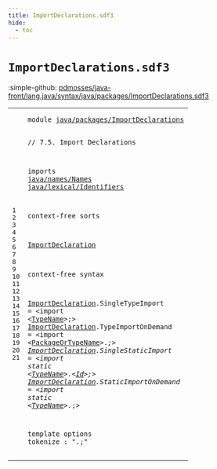 ```yaml
---
title: ImportDeclarations.sdf3
hide:
  - toc
---
```


# `ImportDeclarations.sdf3`

:simple-github: [pdmosses/java-front/lang.java/syntax/java/packages/ImportDeclarations.sdf3]

[pdmosses/java-front/lang.java/syntax/java/packages/ImportDeclarations.sdf3]: https://github.com/pdmosses/java-front/blob/master/lang.java/syntax/java/packages/ImportDeclarations.sdf3 "The source file on GitHub"

<div class="sdf3"><table class="highlighttable"><tbody><tr><td class="linenos"><div class="linenodiv"><pre><span></span>1
2
3
4
5
6
7
8
9
10
11
12
13
14
15
16
17
18
19
20
21
</pre></div></td>
<td class="code"><pre><code><span class="keyword">module</span> <a href="../CompilationUnits.sdf3/#java/packages/ImportDeclarations_113_145" id="java/packages/ImportDeclarations_7_39" title="Referenced at ../CompilationUnits.sdf3 line 7; ../Main.sdf3 line 7">java/packages/ImportDeclarations</a>

<span class="layout">// 7.5. Import Declarations</span>

<span class="keyword">imports</span>
  <a href="../../names/Names.sdf3/#java/names/Names_7_23" id="java/names/Names_80_96" title="Defined at ../../names/Names.sdf3 line 1">java/names/Names</a>
  <a href="../../lexical/Identifiers.sdf3/#java/lexical/Identifiers_7_31" id="java/lexical/Identifiers_99_123" title="Defined at ../../lexical/Identifiers.sdf3 line 1">java/lexical/Identifiers</a>

<span class="keyword">context-free sorts</span>

  <a href="../CompilationUnits.sdf3/#ImportDeclaration_310_327" id="ImportDeclaration_147_164" title="Referenced at ../CompilationUnits.sdf3 line 20">ImportDeclaration</a>

<span class="keyword">context-free syntax</span>
  
  <a href="../CompilationUnits.sdf3/#ImportDeclaration_310_327" id="ImportDeclaration_191_208" title="Referenced at ../CompilationUnits.sdf3 line 20">ImportDeclaration</a>.<span class="cons_Constructor"><span id="SingleTypeImport_209_225" title="Not referenced locally, nor via imports">SingleTypeImport</span></span>     = &lt;<span class="cons_String">import</span> &lt;<a href="../../names/Names.sdf3/#TypeName_145_153" id="TypeName_241_249" title="Defined at ../../names/Names.sdf3 line 11, 21, 22">TypeName</a>&gt;<span class="cons_String">;</span>&gt;
  <a href="../CompilationUnits.sdf3/#ImportDeclaration_310_327" id="ImportDeclaration_255_272" title="Referenced at ../CompilationUnits.sdf3 line 20">ImportDeclaration</a>.<span class="cons_Constructor"><span id="TypeImportOnDemand_273_291" title="Not referenced locally, nor via imports">TypeImportOnDemand</span></span>   = &lt;<span class="cons_String">import</span> &lt;<a href="../../names/Names.sdf3/#PackageOrTypeName_156_173" id="PackageOrTypeName_305_322" title="Defined at ../../names/Names.sdf3 line 12, 23, 24">PackageOrTypeName</a>&gt;<span class="cons_String">.*;</span>&gt;
  <a href="../CompilationUnits.sdf3/#ImportDeclaration_310_327" id="ImportDeclaration_330_347" title="Referenced at ../CompilationUnits.sdf3 line 20">ImportDeclaration</a>.<span class="cons_Constructor"><span id="SingleStaticImport_348_366" title="Not referenced locally, nor via imports">SingleStaticImport</span></span>   = &lt;<span class="cons_String">import</span> <span class="cons_String">static</span> &lt;<a href="../../names/Names.sdf3/#TypeName_145_153" id="TypeName_387_395" title="Defined at ../../names/Names.sdf3 line 11, 21, 22">TypeName</a>&gt;<span class="cons_String">.</span>&lt;<a href="../../lexical/Identifiers.sdf3/#Id_141_143" id="Id_398_400" title="Defined at ../../lexical/Identifiers.sdf3 line 15, 23">Id</a>&gt;<span class="cons_String">;</span>&gt;
  <a href="../CompilationUnits.sdf3/#ImportDeclaration_310_327" id="ImportDeclaration_406_423" title="Referenced at ../CompilationUnits.sdf3 line 20">ImportDeclaration</a>.<span class="cons_Constructor"><span id="StaticImportOnDemand_424_444" title="Not referenced locally, nor via imports">StaticImportOnDemand</span></span> = &lt;<span class="cons_String">import</span> <span class="cons_String">static</span> &lt;<a href="../../names/Names.sdf3/#TypeName_145_153" id="TypeName_463_471" title="Defined at ../../names/Names.sdf3 line 11, 21, 22">TypeName</a>&gt;<span class="cons_String">.*;</span>&gt;  

<span class="keyword">template options</span>
  <span class="keyword">tokenize</span> : ".;" 
</code></pre></td></tr></tbody></table></div>